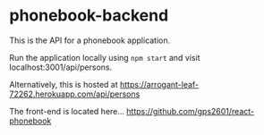 # phonebook-backend

This is the API for a phonebook application.

Run the application locally using
`npm start` and visit localhost:3001/api/persons.

Alternatively, this is hosted at https://arrogant-leaf-72262.herokuapp.com/api/persons

The front-end is located here... https://github.com/gps2601/react-phonebook